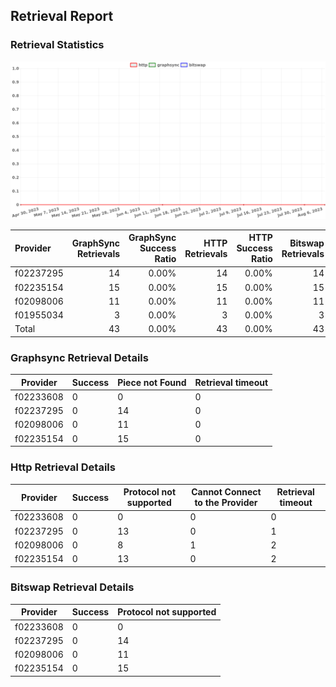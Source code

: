 ## Retrieval Report
### Retrieval Statistics
<img src="https://raw.githubusercontent.com/data-preservation-programs/filplus-checker-assets/main/filecoin-project/filecoin-plus-large-datasets/issues/1485/1691606701618.png"/>

| Provider  | GraphSync Retrievals | GraphSync Success Ratio | HTTP Retrievals | HTTP Success Ratio | Bitswap Retrievals | Bitswap Success Ratio |
| :-------- | -------------------: | ----------------------: | --------------: | -----------------: | -----------------: | --------------------: |
| f02237295 |                   14 |                   0.00% |              14 |              0.00% |                 14 |                 0.00% |
| f02235154 |                   15 |                   0.00% |              15 |              0.00% |                 15 |                 0.00% |
| f02098006 |                   11 |                   0.00% |              11 |              0.00% |                 11 |                 0.00% |
| f01955034 |                    3 |                   0.00% |               3 |              0.00% |                  3 |                 0.00% |
| Total     |                   43 |                   0.00% |              43 |              0.00% |                 43 |                 0.00% |

### Graphsync Retrieval Details
| Provider  | Success | Piece not Found | Retrieval timeout |
| --------- | ------- | --------------- | ----------------- |
| f02233608 | 0       | 0               | 0                 |
| f02237295 | 0       | 14              | 0                 |
| f02098006 | 0       | 11              | 0                 |
| f02235154 | 0       | 15              | 0                 |

### Http Retrieval Details
| Provider  | Success | Protocol not supported | Cannot Connect to the Provider | Retrieval timeout |
| --------- | ------- | ---------------------- | ------------------------------ | ----------------- |
| f02233608 | 0       | 0                      | 0                              | 0                 |
| f02237295 | 0       | 13                     | 0                              | 1                 |
| f02098006 | 0       | 8                      | 1                              | 2                 |
| f02235154 | 0       | 13                     | 0                              | 2                 |

### Bitswap Retrieval Details
| Provider  | Success | Protocol not supported |
| --------- | ------- | ---------------------- |
| f02233608 | 0       | 0                      |
| f02237295 | 0       | 14                     |
| f02098006 | 0       | 11                     |
| f02235154 | 0       | 15                     |
